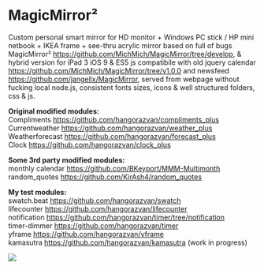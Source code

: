 # MagicMirror&sup2;

Custom personal smart mirror for HD monitor + Windows PC stick / HP mini netbook + IKEA frame + see-thru acrylic mirror based on full of bugs MagicMirror&sup2; https://github.com/MichMich/MagicMirror/tree/develop, & hybrid version for iPad 3 iOS 9 & ES5 js compatibile with old jquery calendar https://github.com/MichMich/MagicMirror/tree/v1.0.0 and newsfeed https://github.com/jangellx/MagicMirror, served from webpage without fucking local node.js, consistent fonts sizes, icons & well structured folders, css & js.

<b>Original modified modules:</b>
<br>Compliments https://github.com/hangorazvan/compliments_plus
<br>Currentweather https://github.com/hangorazvan/weather_plus
<br>Weatherforecast https://github.com/hangorazvan/forecast_plus
<br>Clock https://github.com/hangorazvan/clock_plus

<b>Some 3rd party modified modules:</b>
<br>monthly calendar https://github.com/BKeyport/MMM-Multimonth
<br>random_quotes https://github.com/KirAsh4/random_quotes

<b>My test modules:</b>
<br>swatch.beat https://github.com/hangorazvan/swatch
<br>lifecounter https://github.com/hangorazvan/lifecounter
<br>notification https://github.com/hangorazvan/timer/tree/notification
<br>timer-dimmer https://github.com/hangorazvan/timer
<br>yframe https://github.com/hangorazvan/yframe
<br>kamasutra https://github.com/hangorazvan/kamasutra (work in progress)

<img src=https://github.com/hangorazvan/MagicMirror2/blob/master/hd.png>
